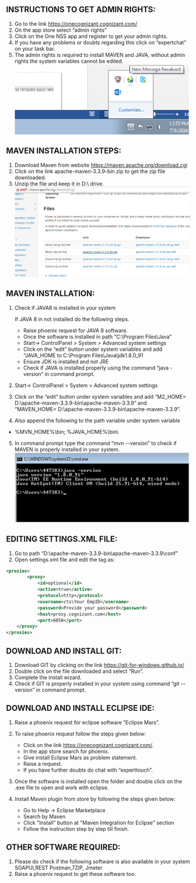 
## INSTRUCTIONS TO GET ADMIN RIGHTS: ##

1. Go to the link https://onecognizant.cognizant.com/
2. On the app store select “admin rights”
3. Click on the One NSS app and register to get your admin rights.
4. If you have any problems or doubts regarding this click on “expertchat” on your task bar. 
5. The admin rights is required to install MAVEN and JAVA, without admin rights the system variables cannot be edited.
![alt text](https://github.com/CTSJavaTraining/Images/blob/master/expert_touch.png)
	
## MAVEN INSTALLATION STEPS: ##

1. Download Maven from website https://maven.apache.org/download.cgi 
2. Click on the link apache-maven-3.3.9-bin.zip to get the zip file downloaded.
3. Unzip the file and keep it in D:\ drive.
![alt text](https://github.com/CTSJavaTraining/Images/blob/master/maven_download.png)

## MAVEN INSTALLATION: ##

1. Check if JAVA8 is installed in your system
        
      If JAVA 8 in not installed do the following steps.
	* Raise phoenix request for JAVA 8 software.
   	* Once the software is installed in path “C:\Program Files\Java”
   	* Start-> ControlPanel > System > Advanced system settings
   	* Click on the “edit” button under system variables and add “JAVA_HOME to C:\Program Files\Java\jdk1.8.0_91
   	* Ensure JDK is installed and not JRE
   	* Check if JAVA is installed properly using the command “java -version” in command prompt.
   	
2. Start-> ControlPanel > System > Advanced system settings
3. Click on the “edit” button under system variables and add “M2_HOME= D:\apache-maven-3.3.9-bin\apache-maven-3.3.9” and “MAVEN_HOME= D:\apache-maven-3.3.9-bin\apache-maven-3.3.9”.
4. Also append the following to the path variable under system variable
  * %MVN_HOME%\bin; %JAVA_HOME%\bin\
5. In command prompt type the command “mvn --version” to check if MAVEN is properly installed in your system.
![alt text](https://github.com/CTSJavaTraining/Images/blob/master/Java_Version_Check.png "JAVA_VERSION_CHECK")

## EDITING SETTINGS.XML FILE: ##

1. Go to path “D:\apache-maven-3.3.9-bin\apache-maven-3.3.9\conf”
2. Open settings.xml file and edit the <proxies> tag as:

```xml
<proxies>
    	<proxy>
	      	<id>optional</id>
	     	<active>true</active>
	      	<protocol>http</protocol>
	      	<username>cts\Your EmpID</username>
	      	<password>Provide your password</password>
	      	<host>proxy.cognizant.com</host>
	      	<port>6050</port>
 	</proxy>
</proxies>
```


## DOWNLOAD AND INSTALL GIT: ##

1. Download GIT by clicking on the link https://git-for-windows.github.io/
2. Double click on the file downloaded and select “Run”.
3. Complete the install wizard.
4. Check if GIT is properly installed in your system using command “git --version” in command prompt.

## DOWNLOAD AND INSTALL ECLIPSE IDE: ##

1. Raise a phoenix request for eclipse software “Eclipse Mars”.
2. To raise phoenix request follow the steps given below:
   * Click on the link https://onecognizant.cognizant.com/.
   * In the app store search for phoenix.
   * Give install Eclipse Mars as problem statement.
   * Raise a request.
   * If you have further doubts do chat with “experttouch”.
   
3. Once the software is installed open the folder and double click on the .exe file to open and work with eclipse.
4. Install Maven plugin from store by following the steps given below:
    * Go to Help -> Eclipse Marketplace
    * Search by Maven
    * Click "Install" button at "Maven Integration for Eclipse" section
    * Follow the instruction step by step till finish.

## OTHER SOFTWARE REQUIRED: ##

1. Please do check if the following software is also available in your system SOAPUI,REST Postman,7ZIP, Jmeter
2. Raise a phoenix request to get these software too.

